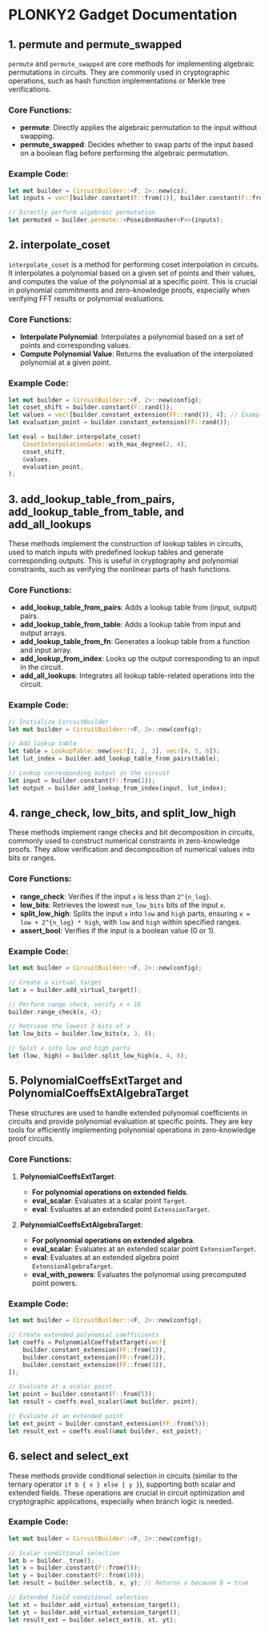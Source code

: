 # PLONKY2 Gadget Documentation

## 1. permute and permute_swapped

`permute` and `permute_swapped` are core methods for implementing algebraic permutations in circuits. They are commonly used in cryptographic operations, such as hash function implementations or Merkle tree verifications.

### Core Functions:
- **permute**: Directly applies the algebraic permutation to the input without swapping.
- **permute_swapped**: Decides whether to swap parts of the input based on a boolean flag before performing the algebraic permutation.
### Example Code:
```rust
let mut builder = CircuitBuilder::<F, 2>::new(cs);
let inputs = vec![builder.constant(F::from(1)), builder.constant(F::from(2))];

// Directly perform algebraic permutation
let permuted = builder.permute::<PoseidonHasher<F>>(inputs);
```

## 2. interpolate_coset

`interpolate_coset` is a method for performing coset interpolation in circuits. It interpolates a polynomial based on a given set of points and their values, and computes the value of the polynomial at a specific point. This is crucial in polynomial commitments and zero-knowledge proofs, especially when verifying FFT results or polynomial evaluations.

### Core Functions:
- **Interpolate Polynomial**: Interpolates a polynomial based on a set of points and corresponding values.
- **Compute Polynomial Value**: Returns the evaluation of the interpolated polynomial at a given point.

### Example Code:
```rust
let mut builder = CircuitBuilder::<F, 2>::new(config);
let coset_shift = builder.constant(F::rand());
let values = vec![builder.constant_extension(FF::rand()); 4]; // Example values
let evaluation_point = builder.constant_extension(FF::rand());

let eval = builder.interpolate_coset(
    CosetInterpolationGate::with_max_degree(2, 4),
    coset_shift,
    &values,
    evaluation_point,
);
```
## 3. add_lookup_table_from_pairs, add_lookup_table_from_table, and add_all_lookups

These methods implement the construction of lookup tables in circuits, used to match inputs with predefined lookup tables and generate corresponding outputs. This is useful in cryptography and polynomial constraints, such as verifying the nonlinear parts of hash functions.

### Core Functions:
- **add_lookup_table_from_pairs**: Adds a lookup table from (input, output) pairs.
- **add_lookup_table_from_table**: Adds a lookup table from input and output arrays.
- **add_lookup_table_from_fn**: Generates a lookup table from a function and input array.
- **add_lookup_from_index**: Looks up the output corresponding to an input in the circuit.
- **add_all_lookups**: Integrates all lookup table-related operations into the circuit.

### Example Code:
```rust
// Initialize CircuitBuilder
let mut builder = CircuitBuilder::<F, 2>::new(config);

// Add lookup table
let table = LookupTable::new(vec![1, 2, 3], vec![4, 5, 6]);
let lut_index = builder.add_lookup_table_from_pairs(table);

// Lookup corresponding output in the circuit
let input = builder.constant(F::from(2));
let output = builder.add_lookup_from_index(input, lut_index);
```

## 4. range_check, low_bits, and split_low_high

These methods implement range checks and bit decomposition in circuits, commonly used to construct numerical constraints in zero-knowledge proofs. They allow verification and decomposition of numerical values into bits or ranges.

### Core Functions:
- **range_check**: Verifies if the input `x` is less than `2^{n_log}`.
- **low_bits**: Retrieves the lowest `num_low_bits` bits of the input `x`.
- **split_low_high**: Splits the input `x` into `low` and `high` parts, ensuring `x = low + 2^{n_log} * high`, with `low` and `high` within specified ranges.
- **assert_bool**: Verifies if the input is a boolean value (0 or 1).

### Example Code:
```rust
let mut builder = CircuitBuilder::<F, 2>::new(config);

// Create a virtual target
let x = builder.add_virtual_target();

// Perform range check, verify x < 16
builder.range_check(x, 4);

// Retrieve the lowest 3 bits of x
let low_bits = builder.low_bits(x, 3, 8);

// Split x into low and high parts
let (low, high) = builder.split_low_high(x, 4, 8);
```
## 5. PolynomialCoeffsExtTarget and PolynomialCoeffsExtAlgebraTarget

These structures are used to handle extended polynomial coefficients in circuits and provide polynomial evaluation at specific points. They are key tools for efficiently implementing polynomial operations in zero-knowledge proof circuits.

### Core Functions:
1. **PolynomialCoeffsExtTarget**:
   - **For polynomial operations on extended fields**.
   - **eval_scalar**: Evaluates at a scalar point `Target`.
   - **eval**: Evaluates at an extended point `ExtensionTarget`.

2. **PolynomialCoeffsExtAlgebraTarget**:
   - **For polynomial operations on extended algebra**.
   - **eval_scalar**: Evaluates at an extended scalar point `ExtensionTarget`.
   - **eval**: Evaluates at an extended algebra point `ExtensionAlgebraTarget`.
   - **eval_with_powers**: Evaluates the polynomial using precomputed point powers.

### Example Code:
```rust
let mut builder = CircuitBuilder::<F, 2>::new(config);

// Create extended polynomial coefficients
let coeffs = PolynomialCoeffsExtTarget(vec![
    builder.constant_extension(FF::from(1)),
    builder.constant_extension(FF::from(2)),
    builder.constant_extension(FF::from(3)),
]);

// Evaluate at a scalar point
let point = builder.constant(F::from(5));
let result = coeffs.eval_scalar(&mut builder, point);

// Evaluate at an extended point
let ext_point = builder.constant_extension(FF::from(5));
let result_ext = coeffs.eval(&mut builder, ext_point);
```

## 6. select and select_ext

These methods provide conditional selection in circuits (similar to the ternary operator `if b { x } else { y }`), supporting both scalar and extended fields. These operations are crucial in circuit optimization and cryptographic applications, especially when branch logic is needed.


### Example Code:
```rust
let mut builder = CircuitBuilder::<F, 2>::new(config);

// Scalar conditional selection
let b = builder._true();
let x = builder.constant(F::from(5));
let y = builder.constant(F::from(10));
let result = builder.select(b, x, y); // Returns x because b = true

// Extended field conditional selection
let xt = builder.add_virtual_extension_target();
let yt = builder.add_virtual_extension_target();
let result_ext = builder.select_ext(b, xt, yt);
```
